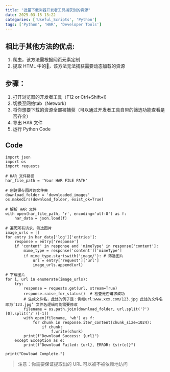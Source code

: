 ```yaml
---
title: "批量下载浏器开发者工具捕获到的资源"
date: 2025-03-15 13:22
categories: ['Useful_Scripts', 'Python']
tags: ['Python', 'HAR', 'Developer Tools']
---
```


## 相比于其他方法的优点:

1. 爬虫，该方法需根据网页元素定制
2. 提取 HTML 中的🔗，该方法无法捕获需要动态加载的资源

## 步骤：

1. 打开浏览器的开发者工具（F12 or Ctrl+Shift+I）
2. 切换至网络tab（Network）
3. 将你想要下载的资源全部被捕获（可以通过开发者工具自带的筛选功能查看是否齐全）
4. 导出 HAR 文件
5. 运行 Python Code

## Code

```python3
import json
import os
import requests

# HAR 文件路径
har_file_path = 'Your HAR FILE PATH'

# 创建保存图片的文件夹
download_folder = 'downloaded_images'
os.makedirs(download_folder, exist_ok=True)

# 解析 HAR 文件
with open(har_file_path, 'r', encoding='utf-8') as f:
    har_data = json.load(f)

# 遍历所有请求，筛选图片
image_urls = []
for entry in har_data['log']['entries']:
    response = entry['response']
    if 'content' in response and 'mimeType' in response['content']:
        mime_type = response['content']['mimeType']
        if mime_type.startswith('image/'): # 筛选图片
            url = entry['request']['url']
            image_urls.append(url)

# 下载图片
for i, url in enumerate(image_urls):
    try:
        response = requests.get(url, stream=True)
        response.raise_for_status()  # 检查是否请求成功
        # 生成文件名，此处的例子是：例如url:www.xxx.com/123.jpg 此处的文件名即为‘123.jpg’ 文件名逻辑可能需要修改
        filename = os.path.join(download_folder, url.split('?')[0].split('/')[-1]) 
        with open(filename, 'wb') as f:
            for chunk in response.iter_content(chunk_size=1024):
                if chunk:
                    f.write(chunk)
        print(f"Download Success: {url}")
    except Exception as e:
        print(f"Download Failed: {url}, ERROR: {str(e)}")

print("Dowload Complete.")
```

> 注意：你需要保证提取出的 URL 可以被不被依赖地访问

